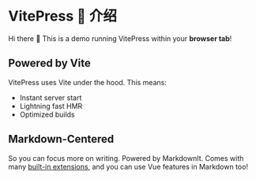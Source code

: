 # VitePress 💙 介绍

Hi there :wave: This is a demo running VitePress within your **browser tab**!

## Powered by Vite

VitePress uses Vite under the hood. This means:

- Instant server start
- Lightning fast HMR
- Optimized builds

## Markdown-Centered

So you can focus more on writing. Powered by MarkdownIt. Comes with
many [built-in extensions](https://vitepress.dev/guide/markdown), and you can use Vue features in Markdown too!